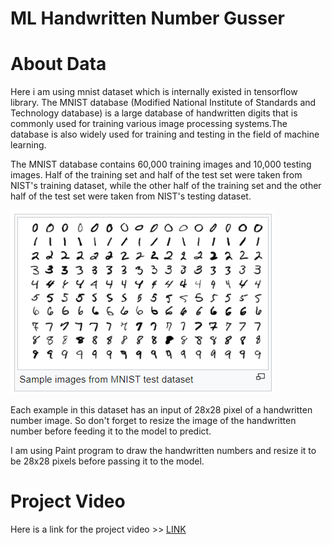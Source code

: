 # ML Handwritten Number Gusser

# About Data
Here i am using mnist dataset which is internally existed in tensorflow library.
The MNIST database (Modified National Institute of Standards and Technology database) is a large database of handwritten digits that is commonly used for training various image processing systems.The database is also widely used for training and testing in the field of machine learning.

The MNIST database contains 60,000 training images and 10,000 testing images. Half of the training set and half of the test set were taken from NIST's training dataset, while the other half of the training set and the other half of the test set were taken from NIST's testing dataset.

![](images/mnist.png)

Each example in this dataset has an input of 28x28 pixel of a handwritten number image. So don't forget to resize the image of the handwritten number before feeding it to the model to predict. 

I am using Paint program to draw the handwritten numbers and resize it to be 28x28 pixels before passing it to the model.

# Project Video
Here is a link for the project video >> [LINK](https://drive.google.com/file/d/1KFV_lkUZzCzwTrGPdO2u20HTngUG45iu/view?usp=sharing)
